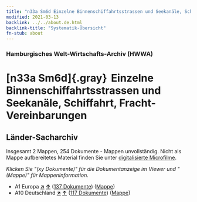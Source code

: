 ```yaml
---
title: "n33a Sm6d Einzelne Binnenschiffahrtsstrassen und Seekanäle, Schiffahrt, Fracht-Vereinbarungen"
modified: 2021-03-13
backlink: ../../about.de.html
backlink-title: "Systematik-Übersicht"
fn-stub: about
---
```


### Hamburgisches Welt-Wirtschafts-Archiv (HWWA)

# [n33a Sm6d]{.gray}&#8201; Einzelne Binnenschiffahrtsstrassen und Seekanäle, Schiffahrt, Fracht-Vereinbarungen&#160; 







## Länder-Sacharchiv




Insgesamt 2 Mappen, 254 Dokumente - Mappen unvollständig.
Nicht als Mappe aufbereitetes Material finden Sie unter [digitalisierte Microfilme](/film/h1_sh.de.html).

_Klicken Sie "(xy Dokumente)" für die Dokumentanzeige im Viewer und "(Mappe)" für Mappeninformation._



- A1 Europa [**&nearr;**](../../../geo/i/140892/about.de.html "Europa (alle Mappen)") [**&uarr;**](../../../geo/about.de.html#A1 "Ländersystematik") (<a href="https://pm20.zbw.eu/iiifview/folder/sh/140892,145660" title="über: Europa : Einzelne Binnenschiffahrtsstrassen und Seekanäle, Schiffahrt, Fracht-Vereinbarungen" target="_blank">137 Dokumente</a>) ([Mappe](../../../../folder/sh/1408xx/140892/1456xx/145660/about.de.html))
- A10 Deutschland [**&nearr;**](../../../geo/i/126128/about.de.html "Deutschland (alle Mappen)") [**&uarr;**](../../../geo/about.de.html#A10 "Ländersystematik") (<a href="https://pm20.zbw.eu/iiifview/folder/sh/126128,145660" title="über: Deutschland : Einzelne Binnenschiffahrtsstrassen und Seekanäle, Schiffahrt, Fracht-Vereinbarungen" target="_blank">117 Dokumente</a>) ([Mappe](../../../../folder/sh/1261xx/126128/1456xx/145660/about.de.html))









